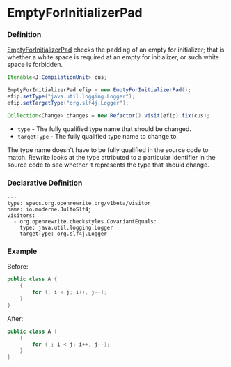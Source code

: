 # EmptyForInitializerPad

### Definition

[EmptyForInitializerPad](https://checkstyle.sourceforge.io/config_whitespace.html#EmptyForInitializerPad) checks the padding of an empty for initializer; that is whether a white space is required at an empty for initializer, or such white space is forbidden.

```java
Iterable<J.CompilationUnit> cus;

EmptyForInitializerPad efip = new EmptyForInitializerPad();
efip.setType("java.util.logging.Logger");
efip.setTargetType("org.slf4j.Logger");

Collection<Change> changes = new Refactor().visit(efip).fix(cus);
```

* `type` - The fully qualified type name that should be changed.
* `targetType` - The fully qualified type name to change to.

The type name doesn't have to be fully qualified in the source code to match. Rewrite looks at the type attributed to a particular identifier in the source code to see whether it represents the type that should change.

### Declarative Definition

```text
---
type: specs.org.openrewrite.org/v1beta/visitor
name: io.moderne.JultoSlf4j
visitors:
  - org.openrewrite.checkstyles.CovariantEquals:
    type: java.util.logging.Logger
    targetType: org.slf4j.Logger
```

### Example

Before:

```java
public class A {
    {
        for (; i < j; i++, j--);
    }
}
```

After:

```java
public class A {
    {
        for ( ; i < j; i++, j--);
    }
}
```

